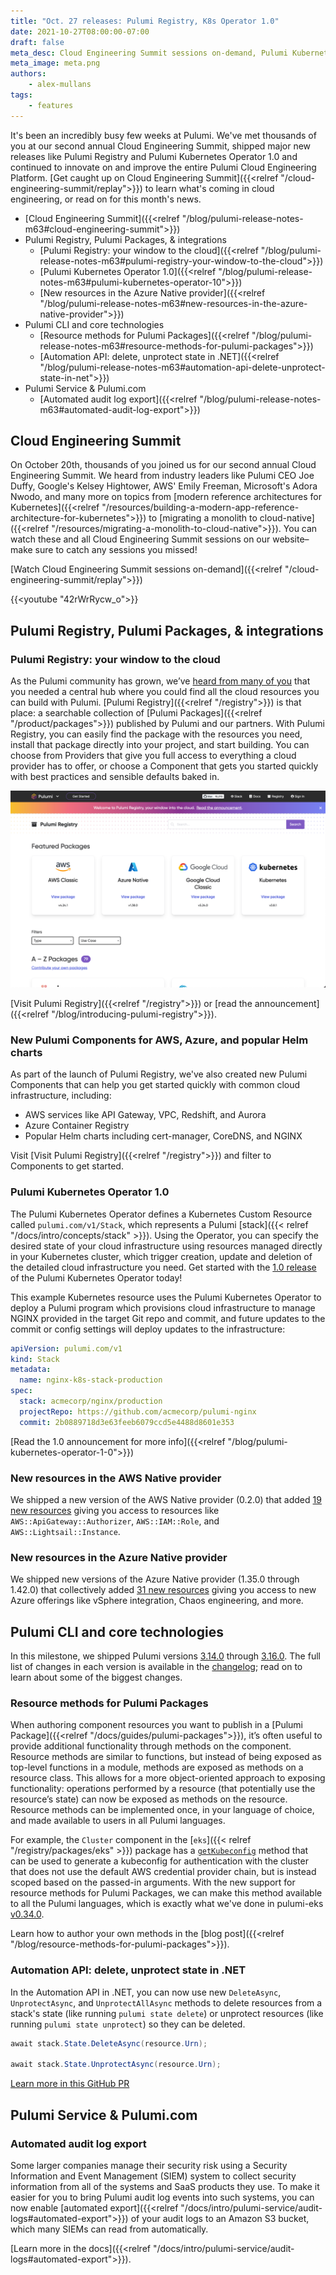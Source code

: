 ```yaml
---
title: "Oct. 27 releases: Pulumi Registry, K8s Operator 1.0"
date: 2021-10-27T08:00:00-07:00
draft: false
meta_desc: Cloud Engineering Summit sessions on-demand, Pulumi Kubernetes Operator 1.0 & Pulumi Registry launches, new features in Pulumi Packages and .NET Automation API
meta_image: meta.png
authors:
    - alex-mullans
tags:
    - features
---
```


It's been an incredibly busy few weeks at Pulumi. We've met thousands of you at our second annual Cloud Engineering Summit, shipped major new releases like Pulumi Registry and Pulumi Kubernetes Operator 1.0 and continued to innovate on and improve the entire Pulumi Cloud Engineering Platform. [Get caught up on Cloud Engineering Summit]({{<relref "/cloud-engineering-summit/replay">}}) to learn what's coming in cloud engineering, or read on for this month's news.

- [Cloud Engineering Summit]({{<relref "/blog/pulumi-release-notes-m63#cloud-engineering-summit">}})
- Pulumi Registry, Pulumi Packages, & integrations
  - [Pulumi Registry: your window to the cloud]({{<relref "/blog/pulumi-release-notes-m63#pulumi-registry-your-window-to-the-cloud">}})
  - [Pulumi Kubernetes Operator 1.0]({{<relref "/blog/pulumi-release-notes-m63#pulumi-kubernetes-operator-10">}})
  - [New resources in the Azure Native provider]({{<relref "/blog/pulumi-release-notes-m63#new-resources-in-the-azure-native-provider">}})
- Pulumi CLI and core technologies
  - [Resource methods for Pulumi Packages]({{<relref "/blog/pulumi-release-notes-m63#resource-methods-for-pulumi-packages">}})
  - [Automation API: delete, unprotect state in .NET]({{<relref "/blog/pulumi-release-notes-m63#automation-api-delete-unprotect-state-in-net">}})
- Pulumi Service & Pulumi.com
  - [Automated audit log export]({{<relref "/blog/pulumi-release-notes-m63#automated-audit-log-export">}})

<!--more-->

## Cloud Engineering Summit

On October 20th, thousands of you joined us for our second annual Cloud Engineering Summit. We heard from industry leaders like Pulumi CEO Joe Duffy, Google's Kelsey Hightower, AWS' Emily Freeman, Microsoft's Adora Nwodo, and many more on topics from [modern reference architectures for Kubernetes]({{<relref "/resources/building-a-modern-app-reference-architecture-for-kubernetes">}}) to [migrating a monolith to cloud-native]({{<relref "/resources/migrating-a-monolith-to-cloud-native">}}). You can watch these and all Cloud Engineering Summit sessions on our website–make sure to catch any sessions you missed!

[Watch Cloud Engineering Summit sessions on-demand]({{<relref "/cloud-engineering-summit/replay">}})

{{<youtube "42rWrRycw_o">}}

## Pulumi Registry, Pulumi Packages, & integrations

### Pulumi Registry: your window to the cloud

As the Pulumi community has grown, we’ve [heard from many of you](https://github.com/pulumi/pulumi/issues/3297) that you needed a central hub where you could find all the cloud resources you can build with Pulumi. [Pulumi Registry]({{<relref "/registry">}}) is that place: a searchable collection of [Pulumi Packages]({{<relref "/product/packages">}}) published by Pulumi and our partners. With Pulumi Registry, you can easily find the package with the resources you need, install that package directly into your project, and start building. You can choose from Providers that give you full access to everything a cloud provider has to offer, or choose a Component that gets you started quickly with best practices and sensible defaults baked in.

![A screenshot of the Pulumi Registry home page](registry.png)

[Visit Pulumi Registry]({{<relref "/registry">}}) or [read the announcement]({{<relref "/blog/introducing-pulumi-registry">}}).

### New Pulumi Components for AWS, Azure, and popular Helm charts

As part of the launch of Pulumi Registry, we've also created new Pulumi Components that can help you get started quickly with common cloud infrastructure, including:

- AWS services like API Gateway, VPC, Redshift, and Aurora
- Azure Container Registry
- Popular Helm charts including cert-manager, CoreDNS, and NGINX

Visit [Visit Pulumi Registry]({{<relref "/registry">}}) and filter to Components to get started.

### Pulumi Kubernetes Operator 1.0

The Pulumi Kubernetes Operator defines a Kubernetes Custom Resource called `pulumi.com/v1/Stack`, which represents a Pulumi [stack]({{< relref "/docs/intro/concepts/stack" >}}). Using the Operator, you can specify the desired state of your cloud infrastructure using resources managed directly in your Kubernetes cluster, which trigger creation, update and deletion of the detailed cloud infrastructure you need. Get started with the [1.0 release](https://github.com/pulumi/pulumi-kubernetes-operator/releases/tag/v1.0.0) of the Pulumi Kubernetes Operator today!

This example Kubernetes resource uses the Pulumi Kubernetes Operator to deploy a Pulumi program which provisions cloud infrastructure to manage NGINX provided in the target Git repo and commit, and future updates to the commit or config settings will deploy updates to the infrastructure:

```yaml
apiVersion: pulumi.com/v1
kind: Stack
metadata:
  name: nginx-k8s-stack-production
spec:
  stack: acmecorp/nginx/production
  projectRepo: https://github.com/acmecorp/pulumi-nginx
  commit: 2b0889718d3e63feeb6079ccd5e4488d8601e353
```

[Read the 1.0 announcement for more info]({{<relref "/blog/pulumi-kubernetes-operator-1-0">}})

### New resources in the AWS Native provider

We shipped a new version of the AWS Native provider (0.2.0) that added [19 new resources](https://github.com/pulumi/pulumi-aws-native/compare/v0.1.0...v0.2.0#diff-1ac835cc58d7899e9299c7570151c7b0d7732c78f1bd53fe25fd4189b72e168e) giving you access to resources like `AWS::ApiGateway::Authorizer`, `AWS::IAM::Role`, and `AWS::Lightsail::Instance`.

### New resources in the Azure Native provider

We shipped new versions of the Azure Native provider (1.35.0 through 1.42.0) that collectively added [31 new resources](https://github.com/pulumi/pulumi-azure-native/blob/master/CHANGELOG.md#1420-2021-10-25) giving you access to new Azure offerings like vSphere integration, Chaos engineering, and more.

## Pulumi CLI and core technologies

In this milestone, we shipped Pulumi versions [3.14.0](https://github.com/pulumi/pulumi/releases/tag/v3.14.0) through [3.16.0](https://github.com/pulumi/pulumi/releases/tag/v3.16.0). The full list of changes in each version is available in the [changelog](https://github.com/pulumi/pulumi/blob/master/CHANGELOG.md); read on to learn about some of the biggest changes.

### Resource methods for Pulumi Packages

When authoring component resources you want to publish in a [Pulumi Package]({{<relref "/docs/guides/pulumi-packages">}}), it’s often useful to provide additional functionality through methods on the component. Resource methods are similar to functions, but instead of being exposed as top-level functions in a module, methods are exposed as methods on a resource class. This allows for a more object-oriented approach to exposing functionality: operations performed by a resource (that potentially use the resource’s state) can now be exposed as methods on the resource. Resource methods can be implemented once, in your language of choice, and made available to users in all Pulumi languages.

For example, the `Cluster` component in the [`eks`]({{< relref "/registry/packages/eks" >}}) package has a [`getKubeconfig`](https://github.com/pulumi/pulumi-eks/blob/700d73e961976e58762cb9c723ad2fa838052f46/nodejs/eks/cluster.ts#L1482) method that can be used to generate a kubeconfig for authentication with the cluster that does not use the default AWS credential provider chain, but is instead scoped based on the passed-in arguments. With the new support for resource methods for Pulumi Packages, we can make this method available to all the Pulumi languages, which is exactly what we've done in pulumi-eks [v0.34.0](https://github.com/pulumi/pulumi-eks/releases/tag/v0.34.0).

Learn how to author your own methods in the [blog post]({{<relref "/blog/resource-methods-for-pulumi-packages">}}).

### Automation API: delete, unprotect state in .NET

In the Automation API in .NET, you can now use new `DeleteAsync`, `UnprotectAsync`, and `UnprotectAllAsync` methods to delete resources from a stack's state (like running `pulumi state delete`) or unprotect resources (like running `pulumi state unprotect`) so they can be deleted.

```csharp
await stack.State.DeleteAsync(resource.Urn);

await stack.State.UnprotectAsync(resource.Urn);
```

[Learn more in this GitHub PR](https://github.com/pulumi/pulumi/pull/8202)

## Pulumi Service & Pulumi.com

### Automated audit log export

Some larger companies manage their security risk using a Security Information and Event Management (SIEM) system to collect security information from all of the systems and SaaS products they use. To make it easier for you to bring Pulumi audit log events into such systems, you can now enable [automated export]({{<relref "/docs/intro/pulumi-service/audit-logs#automated-export">}}) of your audit logs to an Amazon S3 bucket, which many SIEMs can read from automatically.

[Learn more in the docs]({{<relref "/docs/intro/pulumi-service/audit-logs#automated-export">}}).

